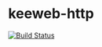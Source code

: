 # keeweb-http

[![Build Status](https://drone.sparse-space.de/api/badges/docker/keeweb-http/status.svg)](https://drone.sparse-space.de/docker/keeweb-http)